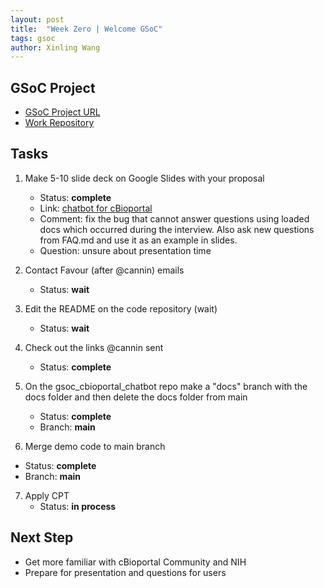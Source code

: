 ```yaml
---
layout: post
title:  "Week Zero | Welcome GSoC"
tags: gsoc
author: Xinling Wang
---
```


## GSoC Project

- [GSoC Project URL](https://summerofcode.withgoogle.com/programs/2024/projects/5PYvMkWW)
- [Work Repository](https://github.com/cannin/gsoc_2024_cbioportal_chatbot)

## Tasks

1. Make 5-10 slide deck on Google Slides with your proposal
    - Status: **complete**
    - Link: [chatbot for cBioportal](https://docs.google.com/presentation/d/1f-ez5ttZB6mKGu9I7al96eyD3V1_FlILLHQMiX_7nho/edit?usp=sharing)
	- Comment: fix the bug that cannot answer questions using loaded docs which occurred during the interview. Also ask new questions from FAQ.md and use it as an example in slides.
	- Question: unsure about presentation time


2.  Contact Favour (after @cannin) emails
    - Status: **wait**   


3. Edit the README on the code repository (wait)
    - Status: **wait**


4. Check out the links @cannin sent
    - Status: **complete**


5. On the gsoc_cbioportal_chatbot repo make a "docs" branch with the docs folder and then delete the docs folder from main
   - Status: **complete**
   - Branch: **main**


6.  Merge demo code to main branch
   - Status: **complete**
   - Branch: **main**


7. Apply CPT
   - Status: **in process**

## Next Step

  - Get more familiar with cBioportal Community and NIH
  - Prepare for presentation and questions for users 

